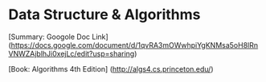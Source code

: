 # Data Structure & Algorithms

[Summary: Googole Doc Link]
(https://docs.google.com/document/d/1qvRA3mOWwhpiYgKNMsa5oH8lRnVNWZAjblhJi0xejLc/edit?usp=sharing)

[Book: Algorithms 4th Edition]
(http://algs4.cs.princeton.edu/)